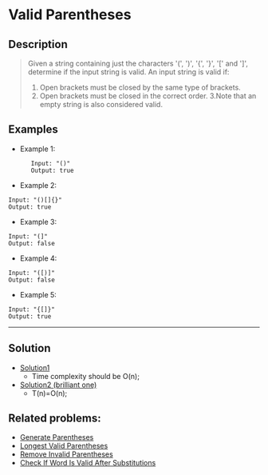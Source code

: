 # Valid Parentheses

## Description
> Given a string containing just the characters '(', ')', '{', '}', '[' and ']', determine if the input string is valid.
> An input string is valid if:
> 1. Open brackets must be closed by the same type of brackets.
> 2. Open brackets must be closed in the correct order.
> 3.Note that an empty string is also considered valid.
## Examples
* Example 1:
  ```
     Input: "()"
     Output: true
  ```

* Example 2:
```
Input: "()[]{}"
Output: true
```

* Example 3:
```
Input: "(]"
Output: false
```

* Example 4:
```
Input: "([)]"
Output: false
```
* Example 5:
```
Input: "{[]}"
Output: true
```
---
## Solution
* [Solution1](https://github.com/VanessaTang95/Algorithm/blob/master/LeetCode/Top100_Liked_Solution/ValidParentheses.java)
  - Time complexity should be O(n);
* [Solution2 (brilliant one)](https://github.com/VanessaTang95/Algorithm/blob/master/LeetCode/Top100_Liked_Solution/ValidPharentheses2.java)
  - T(n)=O(n);

## Related problems:
* [Generate Parentheses]()
* [Longest Valid Parentheses]()
* [Remove Invalid Parentheses]()
* [Check If Word Is Valid After Substitutions]()
